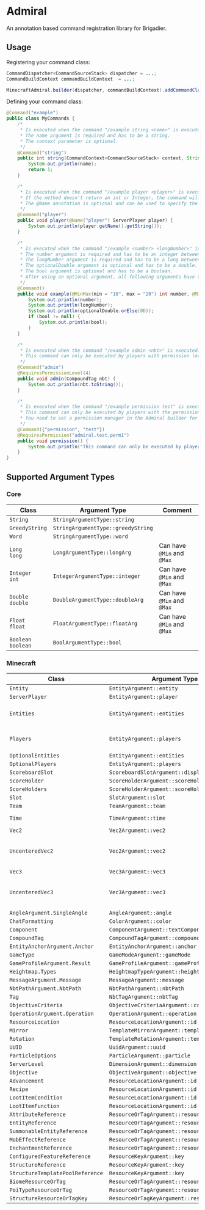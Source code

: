 # Admiral

An annotation based command registration library for Brigadier.

## Usage

Registering your command class:

``` java
CommandDispatcher<CommandSourceStack> dispatcher = ...;
CommandBuildContext commandBuildContext  = ...;

MinecraftAdmiral.builder(dispatcher, commandBuildContext).addCommandClasses(MyCommands.class).build();
```

Defining your command class:

``` java
@Command("example")
public class MyCommands {
    /*
     * Is executed when the command "/example string <name>" is executed.
     * The name argument is required and has to be a string.
     * The context parameter is optional.
     */
    @Command("string")
    public int string(CommandContext<CommandSourceStack> context, String name) throws CommandSyntaxException {
        System.out.println(name);
        return 1;
    }

    /*
     * Is executed when the command "/example player <player>" is executed.
     * If the method doesn't return an int or Integer, the command will return 1 by default if executed successfully.
     * The @Name annotation is optional and can be used to specify the name of the argument. Defaults to "arg0", "arg1", ...
     */
    @Command("player")
    public void player(@Name("player") ServerPlayer player) {
        System.out.println(player.getName().getString());
    }

    /*
     * Is executed when the command "/example <number> <longNumber>" is executed.
     * The number argument is required and has to be an integer between 10 and 20.
     * The longNumber argument is required and has to be a long between 0 and Long.MAX_VALUE.
     * The optionalDouble argument is optional and has to be a double.
     * The bool argument is optional and has to be a boolean.
     * After using an optional argument, all following arguments have to be optional as well.
     */
    @Command()
    public void example(@MinMax(min = "10", max = "20") int number, @Min("0") long longNumber, Optional<Double> optionalDouble, @OptionalArgument Boolean bool) {
        System.out.println(number);
        System.out.println(longNumber);
        System.out.println(optionalDouble.orElse(0D));
        if (bool != null) {
            System.out.println(bool);
        }
    }

    /*
     * Is executed when the command "/example admin <nbt>" is executed.
     * This command can only be executed by players with permission level 4 (OPs).
     */
    @Command("admin")
    @RequiresPermissionLevel(4)
    public void admin(CompoundTag nbt) {
        System.out.println(nbt.toString());
    }

    /*
     * Is executed when the command "/example permission test" is executed.
     * This command can only be executed by players with the permission node "admiral.test.perm1".
     * You need to set a permission manager in the Admiral builder for this to work.
     */
    @Command({"permission", "test"})
    @RequiresPermission("admiral.test.perm1")
    public void permission() {
        System.out.println("This command can only be executed by players with the permission 'admiral.test.perm1'");
    }
}
```

## Supported Argument Types

### Core

| Class                     | Argument Type                      | Comment                    |
|---------------------------|------------------------------------|----------------------------|
| `String`                  | `StringArgumentType::string`       |                            |
| `GreedyString`            | `StringArgumentType::greedyString` |                            |
| `Word`                    | `StringArgumentType::word`         |                            |
| `Long` <br/> `long`       | `LongArgumentType::longArg`        | Can have `@Min` and `@Max` |
| `Integer` <br/> `int`     | `IntegerArgumentType::integer`     | Can have `@Min` and `@Max` |
| `Double` <br/> `double`   | `DoubleArgumentType::doubleArg`    | Can have `@Min` and `@Max` |
| `Float` <br/> `float`     | `FloatArgumentType::floatArg`      | Can have `@Min` and `@Max` |
| `Boolean` <br/> `boolean` | `BoolArgumentType::bool`           |                            |

### Minecraft

| Class                            | Argument Type                                | Comment                                |
|----------------------------------|----------------------------------------------|----------------------------------------|
| `Entity`                         | `EntityArgument::entity`                     |                                        |
| `ServerPlayer`                   | `EntityArgument::player`                     |                                        |
| `Entities`                       | `EntityArgument::entities`                   | Fails if no entity was found           |
| `Players`                        | `EntityArgument::players`                    | Fails if no player was found           |
| `OptionalEntities`               | `EntityArgument::entities`                   |                                        |
| `OptionalPlayers`                | `EntityArgument::players`                    |                                        |
| `ScoreboardSlot`                 | `ScoreboardSlotArgument::displaySlot`        |                                        |
| `ScoreHolder`                    | `ScoreHolderArgument::scoreHolder`           |                                        |
| `ScoreHolders`                   | `ScoreHolderArgument::scoreHolders`          |                                        |
| `Slot`                           | `SlotArgument::slot`                         |                                        |
| `Team`                           | `TeamArgument::team`                         |                                        |
| `Time`                           | `TimeArgument::time`                         | Can have `@Min`                        |
| `Vec2`                           | `Vec2Argument::vec2`                         |                                        |
| `UncenteredVec2`                 | `Vec2Argument::vec2`                         | Does not center the X and Z coordinate |
| `Vec3`                           | `Vec3Argument::vec3`                         |                                        |
| `UncenteredVec3`                 | `Vec3Argument::vec3`                         | Does not center the X and Z coordinate |
| `AngleArgument.SingleAngle`      | `AngleArgument::angle`                       |                                        |
| `ChatFormatting`                 | `ColorArgument::color`                       |                                        |
| `Component`                      | `ComponentArgument::textComponent`           |                                        |
| `CompoundTag`                    | `CompoundTagArgument::compoundTag`           |                                        |
| `EntityAnchorArgument.Anchor`    | `EntityAnchorArgument::anchor`               |                                        |
| `GameType`                       | `GameModeArgument::gameMode`                 |                                        |
| `GameProfileArgument.Result`     | `GameProfileArgument::gameProfile`           |                                        |
| `Heightmap.Types`                | `HeightmapTypeArgument::heightmap`           |                                        |
| `MessageArgument.Message`        | `MessageArgument::message`                   |                                        |
| `NbtPathArgument.NbtPath`        | `NbtPathArgument::nbtPath`                   |                                        |
| `Tag`                            | `NbtTagArgument::nbtTag`                     |                                        |
| `ObjectiveCriteria`              | `ObjectiveCriteriaArgument::criteria`        |                                        |
| `OperationArgument.Operation`    | `OperationArgument::operation`               |                                        |
| `ResourceLocation`               | `ResourceLocationArgument::id`               |                                        |
| `Mirror`                         | `TemplateMirrorArgument::templateMirror`     |                                        |
| `Rotation`                       | `TemplateRotationArgument::templateRotation` |                                        |
| `UUID`                           | `UuidArgument::uuid`                         |                                        |
| `ParticleOptions`                | `ParticleArgument::particle`                 |                                        |
| `ServerLevel`                    | `DimensionArgument::dimension`               |                                        |
| `Objective`                      | `ObjectiveArgument::objective`               |                                        |
| `Advancement`                    | `ResourceLocationArgument::id`               |                                        |
| `Recipe`                         | `ResourceLocationArgument::id`               |                                        |
| `LootItemCondition`              | `ResourceLocationArgument::id`               |                                        |
| `LootItemFunction`               | `ResourceLocationArgument::id`               |                                        |
| `AttributeReference`             | `ResourceOrTagArgument::resourceOrTag`       |                                        |
| `EntityReference`                | `ResourceOrTagArgument::resourceOrTag`       |                                        |
| `SummonableEntityReference`      | `ResourceOrTagArgument::resourceOrTag`       |                                        |
| `MobEffectReference`             | `ResourceOrTagArgument::resourceOrTag`       |                                        |
| `EnchantmentReference`           | `ResourceOrTagArgument::resourceOrTag`       |                                        |
| `ConfiguredFeatureReference`     | `ResourceKeyArgument::key`                   |                                        |
| `StructureReference`             | `ResourceKeyArgument::key`                   |                                        |
| `StructureTemplatePoolReference` | `ResourceKeyArgument::key`                   |                                        |
| `BiomeResourceOrTag`             | `ResourceOrTagArgument::resourceOrTag`       |                                        |
| `PoiTypeResourceOrTag`           | `ResourceOrTagArgument::resourceOrTag`       |                                        |
| `StructureResourceOrTagKey`      | `ResourceOrTagKeyArgument::resourceOrTagKey` |                                        |
